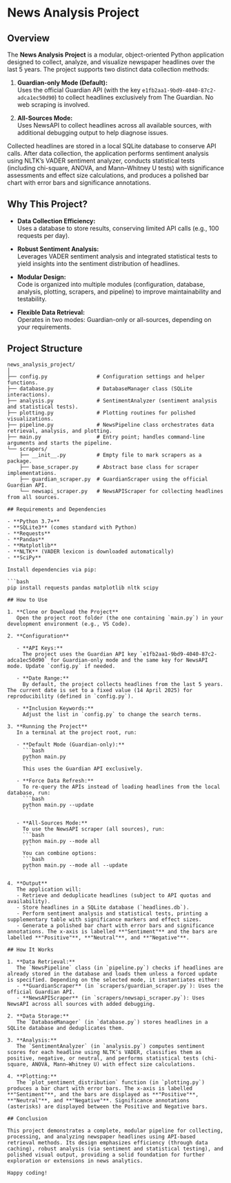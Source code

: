 # News Analysis Project

## Overview

The **News Analysis Project** is a modular, object-oriented Python application designed to collect, analyze, and visualize newspaper headlines over the last 5 years. The project supports two distinct data collection methods:

1. **Guardian-only Mode (Default):**  
   Uses the official Guardian API (with the key `e1fb2aa1-9bd9-4040-87c2-adca1ec50d90`) to collect headlines exclusively from The Guardian. No web scraping is involved.

2. **All-Sources Mode:**  
   Uses NewsAPI to collect headlines across all available sources, with additional debugging output to help diagnose issues.

Collected headlines are stored in a local SQLite database to conserve API calls. After data collection, the application performs sentiment analysis using NLTK’s VADER sentiment analyzer, conducts statistical tests (including chi-square, ANOVA, and Mann–Whitney U tests) with significance assessments and effect size calculations, and produces a polished bar chart with error bars and significance annotations.

## Why This Project?

- **Data Collection Efficiency:**  
  Uses a database to store results, conserving limited API calls (e.g., 100 requests per day).

- **Robust Sentiment Analysis:**  
  Leverages VADER sentiment analysis and integrated statistical tests to yield insights into the sentiment distribution of headlines.

- **Modular Design:**  
  Code is organized into multiple modules (configuration, database, analysis, plotting, scrapers, and pipeline) to improve maintainability and testability.

- **Flexible Data Retrieval:**  
  Operates in two modes: Guardian-only or all-sources, depending on your requirements.

## Project Structure

```plaintext
news_analysis_project/
│
├── config.py                # Configuration settings and helper functions.
├── database.py              # DatabaseManager class (SQLite interactions).
├── analysis.py              # SentimentAnalyzer (sentiment analysis and statistical tests).
├── plotting.py              # Plotting routines for polished visualizations.
├── pipeline.py              # NewsPipeline class orchestrates data retrieval, analysis, and plotting.
├── main.py                  # Entry point; handles command-line arguments and starts the pipeline.
└── scrapers/
    ├── __init__.py          # Empty file to mark scrapers as a package.
    ├── base_scraper.py      # Abstract base class for scraper implementations.
    ├── guardian_scraper.py  # GuardianScraper using the official Guardian API.
    └── newsapi_scraper.py   # NewsAPIScraper for collecting headlines from all sources.

## Requirements and Dependencies

- **Python 3.7+**
- **SQLite3** (comes standard with Python)
- **Requests**
- **Pandas**
- **Matplotlib**
- **NLTK** (VADER lexicon is downloaded automatically)
- **SciPy**

Install dependencies via pip:

```bash
pip install requests pandas matplotlib nltk scipy

## How to Use

1. **Clone or Download the Project**  
   Open the project root folder (the one containing `main.py`) in your development environment (e.g., VS Code).

2. **Configuration**

   - **API Keys:**  
     The project uses the Guardian API key `e1fb2aa1-9bd9-4040-87c2-adca1ec50d90` for Guardian-only mode and the same key for NewsAPI mode. Update `config.py` if needed.

   - **Date Range:**  
     By default, the project collects headlines from the last 5 years. The current date is set to a fixed value (14 April 2025) for reproducibility (defined in `config.py`).

   - **Inclusion Keywords:**  
     Adjust the list in `config.py` to change the search terms.

3. **Running the Project**  
   In a terminal at the project root, run:

   - **Default Mode (Guardian-only):**
     ```bash
     python main.py
     ```
     This uses the Guardian API exclusively.

   - **Force Data Refresh:**  
     To re-query the APIs instead of loading headlines from the local database, run:
     ```bash
     python main.py --update
     ```

   - **All-Sources Mode:**  
     To use the NewsAPI scraper (all sources), run:
     ```bash
     python main.py --mode all
     ```
     You can combine options:
     ```bash
     python main.py --mode all --update
     ```

4. **Output**  
   The application will:
   - Retrieve and deduplicate headlines (subject to API quotas and availability).
   - Store headlines in a SQLite database (`headlines.db`).
   - Perform sentiment analysis and statistical tests, printing a supplementary table with significance markers and effect sizes.
   - Generate a polished bar chart with error bars and significance annotations. The x-axis is labelled **"Sentiment"** and the bars are labelled **"Positive"**, **"Neutral"**, and **"Negative"**.

## How It Works

1. **Data Retrieval:**  
   The `NewsPipeline` class (in `pipeline.py`) checks if headlines are already stored in the database and loads them unless a forced update is specified. Depending on the selected mode, it instantiates either:
   - **GuardianScraper** (in `scrapers/guardian_scraper.py`): Uses the official Guardian API.
   - **NewsAPIScraper** (in `scrapers/newsapi_scraper.py`): Uses NewsAPI across all sources with added debugging.

2. **Data Storage:**  
   The `DatabaseManager` (in `database.py`) stores headlines in a SQLite database and deduplicates them.

3. **Analysis:**  
   The `SentimentAnalyzer` (in `analysis.py`) computes sentiment scores for each headline using NLTK’s VADER, classifies them as positive, negative, or neutral, and performs statistical tests (chi-square, ANOVA, Mann–Whitney U) with effect size calculations.

4. **Plotting:**  
   The `plot_sentiment_distribution` function (in `plotting.py`) produces a bar chart with error bars. The x-axis is labelled **"Sentiment"**, and the bars are displayed as **"Positive"**, **"Neutral"**, and **"Negative"**. Significance annotations (asterisks) are displayed between the Positive and Negative bars.

## Conclusion

This project demonstrates a complete, modular pipeline for collecting, processing, and analyzing newspaper headlines using API-based retrieval methods. Its design emphasizes efficiency (through data caching), robust analysis (via sentiment and statistical testing), and polished visual output, providing a solid foundation for further exploration or extensions in news analytics.

Happy coding!
